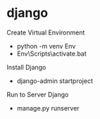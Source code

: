 # django
Create Virtual Environment
- python -m venv Env
- Env\Scripts\activate.bat

Install Django
- django-admin startproject <nameproject>

Run to Server Django
- manage.py runserver
